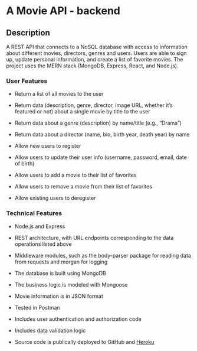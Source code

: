 
# A Movie API - backend
  

## Description


A REST API that connects to a NoSQL database with access to information about different movies, directors, genres and users. Users are able to sign up, update personal information, and create a list of favorite movies. The project uses the MERN stack (MongoDB, Express, React, and Node.js).

  


###  User Features

* Return a list of all movies to the user

* Return data (description, genre, director, image URL, whether it’s featured or not) about a single movie by title to the user

* Return data about a genre (description) by name/title (e.g., “Drama”)

* Return data about a director (name, bio, birth year, death year) by name

* Allow new users to register

* Allow users to update their user info (username, password, email, date of birth)

* Allow users to add a movie to their list of favorites

* Allow users to remove a movie from their list of favorites

* Allow existing users to deregister



###  Technical Features

* Node.js and Express

* REST architecture, with URL endpoints corresponding to the data operations listed above

* Middleware modules, such as the body-parser package for reading data from requests and morgan for logging

* The database is built using MongoDB

* The business logic is modeled with Mongoose

* Movie information is in JSON format

* Tested in Postman

* Includes user authentication and authorization code

* Includes data validation logic 

* Source code is publically deployed to GitHub and [Heroku](https://jessica-chastain-movies.herokuapp.com/)


